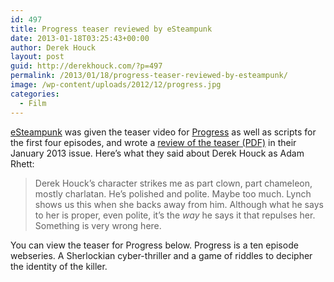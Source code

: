 ```yaml
---
id: 497
title: Progress teaser reviewed by eSteampunk
date: 2013-01-18T03:25:43+00:00
author: Derek Houck
layout: post
guid: http://derekhouck.com/?p=497
permalink: /2013/01/18/progress-teaser-reviewed-by-esteampunk/
image: /wp-content/uploads/2012/12/progress.jpg
categories:
  - Film
---
```

[eSteampunk](http://www.efictionmag.com/category/esteampunk/) was given the teaser video for [Progress](http://progresstheseries.com/) as well as scripts for the first four episodes, and wrote a <a href="http://derekhouck.com/wp-content/uploads/2013/01/esteampunkreview-excerpt.pdf" rel="attachment wp-att-498">review of the teaser (PDF)</a> in their January 2013 issue. Here&#8217;s what they said about Derek Houck as Adam Rhett:

> Derek Houck’s character strikes me as part clown, part chameleon, mostly charlatan. He’s polished and polite. Maybe too much. Lynch shows us this when she backs away from him. Although what he says to her is proper, even polite, it’s the _way_ he says it that repulses her. Something is very wrong here.

You can view the teaser for Progress below. Progress is a ten episode webseries. A Sherlockian cyber-thriller and a game of riddles to decipher the identity of the killer.